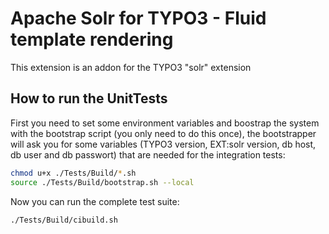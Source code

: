 Apache Solr for TYPO3 - Fluid template rendering
============================================================

This extension is an addon for the TYPO3 "solr" extension

How to run the UnitTests
------------------------

First you need to set some environment variables and boostrap the system with the bootstrap script (you only need to do this once),
the bootstrapper will ask you for some variables (TYPO3 version, EXT:solr version, db host, db user and db passwort) that are needed
for the integration tests:

```bash
chmod u+x ./Tests/Build/*.sh
source ./Tests/Build/bootstrap.sh --local
```

Now you can run the complete test suite:

```bash
./Tests/Build/cibuild.sh
```
